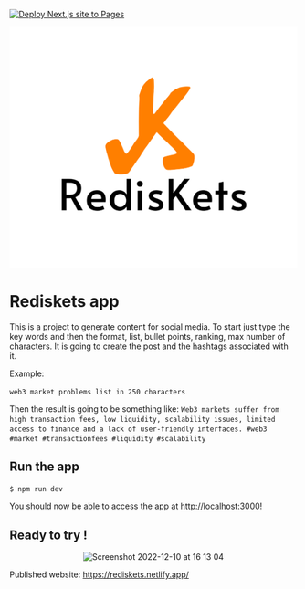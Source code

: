 [![Deploy Next.js site to Pages](https://github.com/rafaelaazevedo/rediskets/actions/workflows/nextjs.yml/badge.svg)](https://github.com/rafaelaazevedo/rediskets/actions/workflows/nextjs.yml)
<p align="center"> <img src="https://github.com/rafaelaazevedo/rediskets/blob/main/public/logo.png"></p>

# Rediskets app

This is a project to generate content for social media. To start just type the key words and then the format, list, bullet points, ranking, max number of characters. It is going to create the post and the hashtags associated with it.

Example:

`web3 market problems list in 250 characters`

Then the result is going to be something like:
`Web3 markets suffer from high transaction fees, low liquidity, scalability issues, limited access to finance and a lack of user-friendly interfaces. #web3 #market #transactionfees #liquidity #scalability`

## Run the app

```bash
$ npm run dev
```

You should now be able to access the app at [http://localhost:3000](http://localhost:3000)!


## Ready to try !

<p align="center"><img width="650" alt="Screenshot 2022-12-10 at 16 13 04" src="https://user-images.githubusercontent.com/4616919/206864450-513cebb2-b5f0-4b9c-889b-537757685ccb.png"></p>


Published website: https://rediskets.netlify.app/

